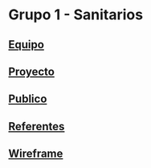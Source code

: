 # Grupo 1 - Sanitarios

## [Equipo](https://github.com/Esteban-Somoza/Grupo_1_Sanitarios/blob/master/Integrantes.md)

## [Proyecto](https://github.com/Esteban-Somoza/Grupo_1_Sanitarios/blob/master/Proyecto.md)

## [Publico](https://github.com/Esteban-Somoza/Grupo_1_Sanitarios/blob/master/Publico.md)

## [Referentes](https://github.com/Esteban-Somoza/Grupo_1_Sanitarios/blob/master/Referentes.md)

## [Wireframe](https://www.figma.com/team_invite/redeem/Cg87m43pTQkV3hv3tNOlQR)
